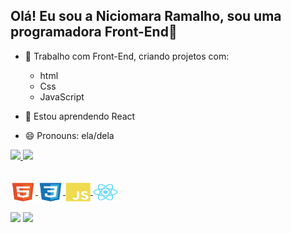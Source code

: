 ## Olá! Eu sou a Niciomara Ramalho, sou uma programadora Front-End👋



- 🔭 Trabalho com Front-End, criando projetos com:
     - html
     - Css
     - JavaScript
       
- 🌱 Estou aprendendo React
  
- 😄 Pronouns: ela/dela

<div>
  <a href="https://beacons.ai/NiciomaraRamalho"> 
  <img height="180em" src="https://github-readme-stats.vercel.app/api?username=NiciomaraRamalho&show_icons=true&theme-dracula&include_all_commits=true&count_private=true" />
  <img heitght="180em" src="https://github-readme-stats.vercel.app/api/top-langs/?username=NiciomaraRamalho&layout-compact&langs_count-16&theme-dracula"/>
</div>
<br>
<div style="display: inline_block"><br>
  <img align="center" alt="Logo-HTML" height="30" width="40" src="https://raw.githubusercontent.com/devicons/devicon/master/icons/html5/html5-original.svg">
  <img align="center" alt="Logo-CSS" height="30" width="40" src="https://raw.githubusercontent.com/devicons/devicon/master/icons/css3/css3-original.svg">
  <img align="center" alt="Logo-Js" height="30" width="40" src="https://raw.githubusercontent.com/devicons/devicon/master/icons/javascript/javascript-plain.svg">
  <img align="center" alt="Logo-React" height="30" width="40" src="https://raw.githubusercontent.com/devicons/devicon/master/icons/react/react-original.svg">
</div>
    <br>
<div>
    <a href = "mailto:nicimaia@gmail.com"><img src="https://img.shields.io/badge/-Gmail-%23333?style=for-the-badge&logo=gmail&logoColor=white" target="_blank"></a>
    <a href="https://www.linkedin.com/in/" target="_blank"><img src="https://img.shields.io/badge/-LinkedIn-%230077B5?style=for-the-badge&logo=linkedin&logoColor=white" target="_blank"></a> 
</div>
